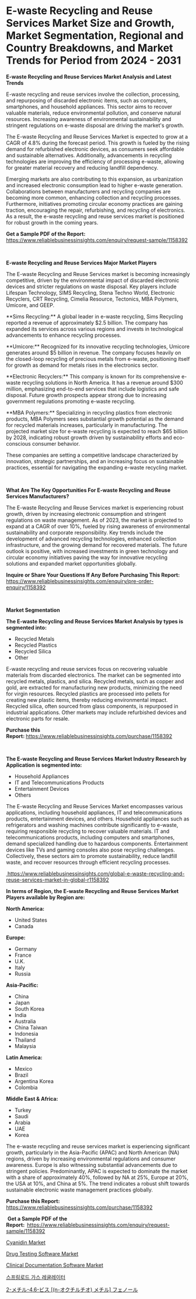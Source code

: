 <p><h1>E-waste Recycling and Reuse Services Market Size and Growth, Market Segmentation, Regional and Country Breakdowns, and Market Trends for Period from 2024 -  2031</h1></p><p><strong>E-waste Recycling and Reuse Services Market Analysis and Latest Trends</strong></p>
<p><p>E-waste recycling and reuse services involve the collection, processing, and repurposing of discarded electronic items, such as computers, smartphones, and household appliances. This sector aims to recover valuable materials, reduce environmental pollution, and conserve natural resources. Increasing awareness of environmental sustainability and stringent regulations on e-waste disposal are driving the market's growth.</p><p>The E-waste Recycling and Reuse Services Market is expected to grow at a CAGR of 4.8% during the forecast period. This growth is fueled by the rising demand for refurbished electronic devices, as consumers seek affordable and sustainable alternatives. Additionally, advancements in recycling technologies are improving the efficiency of processing e-waste, allowing for greater material recovery and reducing landfill dependency.</p><p>Emerging markets are also contributing to this expansion, as urbanization and increased electronic consumption lead to higher e-waste generation. Collaborations between manufacturers and recycling companies are becoming more common, enhancing collection and recycling processes. Furthermore, initiatives promoting circular economy practices are gaining traction, encouraging the repair, refurbishing, and recycling of electronics. As a result, the e-waste recycling and reuse services market is positioned for robust growth in the coming years.</p></p>
<p><strong>Get a Sample PDF of the Report:&nbsp;</strong> <a href="https://www.reliablebusinessinsights.com/enquiry/request-sample/1158392">https://www.reliablebusinessinsights.com/enquiry/request-sample/1158392</a></p>
<p>&nbsp;</p>
<p><strong>E-waste Recycling and Reuse Services Major Market Players</strong></p>
<p><p>The E-waste Recycling and Reuse Services market is becoming increasingly competitive, driven by the environmental impact of discarded electronic devices and stricter regulations on waste disposal. Key players include Lifespan Technology, SIMS Recycling, Stena Techno World, Electronic Recyclers, CRT Recycling, Cimelia Resource, Tectonics, MBA Polymers, Umicore, and GEEP.</p><p>**Sims Recycling:** A global leader in e-waste recycling, Sims Recycling reported a revenue of approximately $2.5 billion. The company has expanded its services across various regions and invests in technological advancements to enhance recycling processes. </p><p>**Umicore:** Recognized for its innovative recycling technologies, Umicore generates around $5 billion in revenue. The company focuses heavily on the closed-loop recycling of precious metals from e-waste, positioning itself for growth as demand for metals rises in the electronics sector.</p><p>**Electronic Recyclers:** This company is known for its comprehensive e-waste recycling solutions in North America. It has a revenue around $300 million, emphasizing end-to-end services that include logistics and safe disposal. Future growth prospects appear strong due to increasing government regulations promoting e-waste recycling.</p><p>**MBA Polymers:** Specializing in recycling plastics from electronic products, MBA Polymers sees substantial growth potential as the demand for recycled materials increases, particularly in manufacturing. The projected market size for e-waste recycling is expected to reach $65 billion by 2028, indicating robust growth driven by sustainability efforts and eco-conscious consumer behavior.</p><p>These companies are setting a competitive landscape characterized by innovation, strategic partnerships, and an increasing focus on sustainable practices, essential for navigating the expanding e-waste recycling market.</p></p>
<p>&nbsp;</p>
<p><strong>What Are The Key Opportunities For E-waste Recycling and Reuse Services Manufacturers?</strong></p>
<p><p>The E-waste Recycling and Reuse Services market is experiencing robust growth, driven by increasing electronic consumption and stringent regulations on waste management. As of 2023, the market is projected to expand at a CAGR of over 10%, fueled by rising awareness of environmental sustainability and corporate responsibility. Key trends include the development of advanced recycling technologies, enhanced collection infrastructure, and the growing demand for recovered materials. The future outlook is positive, with increased investments in green technology and circular economy initiatives paving the way for innovative recycling solutions and expanded market opportunities globally.</p></p>
<p><strong>Inquire or Share Your Questions If Any Before Purchasing This Report:</strong> <a href="https://www.reliablebusinessinsights.com/enquiry/pre-order-enquiry/1158392">https://www.reliablebusinessinsights.com/enquiry/pre-order-enquiry/1158392</a></p>
<p>&nbsp;</p>
<p><strong>Market Segmentation</strong></p>
<p><strong>The E-waste Recycling and Reuse Services Market Analysis by types is segmented into:</strong></p>
<p><ul><li>Recycled Metals</li><li>Recycled Plastics</li><li>Recycled Silica</li><li>Other</li></ul></p>
<p><p>E-waste recycling and reuse services focus on recovering valuable materials from discarded electronics. The market can be segmented into recycled metals, plastics, and silica. Recycled metals, such as copper and gold, are extracted for manufacturing new products, minimizing the need for virgin resources. Recycled plastics are processed into pellets for creating new plastic items, thereby reducing environmental impact. Recycled silica, often sourced from glass components, is repurposed in industrial applications. Other markets may include refurbished devices and electronic parts for resale.</p></p>
<p><strong>Purchase this Report:&nbsp;</strong><a href="https://www.reliablebusinessinsights.com/purchase/1158392">https://www.reliablebusinessinsights.com/purchase/1158392</a></p>
<p>&nbsp;</p>
<p><strong>The E-waste Recycling and Reuse Services Market Industry Research by Application is segmented into:</strong></p>
<p><ul><li>Household Appliances</li><li>IT and Telecommunications Products</li><li>Entertainment Devices</li><li>Others</li></ul></p>
<p><p>The E-waste Recycling and Reuse Services Market encompasses various applications, including household appliances, IT and telecommunications products, entertainment devices, and others. Household appliances such as refrigerators and washing machines contribute significantly to e-waste, requiring responsible recycling to recover valuable materials. IT and telecommunications products, including computers and smartphones, demand specialized handling due to hazardous components. Entertainment devices like TVs and gaming consoles also pose recycling challenges. Collectively, these sectors aim to promote sustainability, reduce landfill waste, and recover resources through efficient recycling processes.</p></p>
<p><a href="https://www.reliablebusinessinsights.com/global-e-waste-recycling-and-reuse-services-market-in-global-r1158392">&nbsp;https://www.reliablebusinessinsights.com/global-e-waste-recycling-and-reuse-services-market-in-global-r1158392</a></p>
<p><strong>In terms of Region, the E-waste Recycling and Reuse Services Market Players available by Region are:</strong></p>
<p>
    <p> <strong> North America: </strong>
        <ul>
            <li>United States</li>
            <li>Canada</li>
        </ul>
        </p> 
    <p> <strong> Europe: </strong>
        <ul>
            <li>Germany</li>
            <li>France</li>
            <li>U.K.</li>
            <li>Italy</li>
            <li>Russia</li>
        </ul>
        </p> 
    <p> <strong> Asia-Pacific: </strong>
        <ul>
            <li>China</li>
            <li>Japan</li>
            <li>South Korea</li>
            <li>India</li>
            <li>Australia</li>
            <li>China Taiwan</li>
            <li>Indonesia</li>
            <li>Thailand</li>
            <li>Malaysia</li>
        </ul>
        </p> 
    <p> <strong> Latin America: </strong>
        <ul>
            <li>Mexico</li>
            <li>Brazil</li>
            <li>Argentina Korea</li>
            <li>Colombia</li>
        </ul>
        </p> 
    <p> <strong> Middle East & Africa: </strong>
        <ul>
            <li>Turkey</li>
            <li>Saudi</li>
            <li>Arabia</li>
            <li>UAE</li>
            <li>Korea</li>
        </ul>
    </p>
    </p>
<p><p>The e-waste recycling and reuse services market is experiencing significant growth, particularly in the Asia-Pacific (APAC) and North American (NA) regions, driven by increasing environmental regulations and consumer awareness. Europe is also witnessing substantial advancements due to stringent policies. Predominantly, APAC is expected to dominate the market with a share of approximately 40%, followed by NA at 25%, Europe at 20%, the USA at 10%, and China at 5%. The trend indicates a robust shift towards sustainable electronic waste management practices globally.</p></p>
<p><strong>Purchase this Report: </strong><a href="https://www.reliablebusinessinsights.com/purchase/1158392">https://www.reliablebusinessinsights.com/purchase/1158392</a></p>
<p>&nbsp;<strong>Get a Sample PDF of the Report:&nbsp;&nbsp;</strong><a href="https://www.reliablebusinessinsights.com/enquiry/request-sample/1158392">https://www.reliablebusinessinsights.com/enquiry/request-sample/1158392</a></p>
<p><strong></strong></p>
<p><p><a href="https://issuu.com/reportprime-2/docs/cyanidin-market-size-2030.pptx_359a9ec28affc6">Cyanidin Market</a></p><p><a href="https://www.linkedin.com/pulse/global-drug-testing-software-market-sector-types-applications-2efuf?trackingId=k3rAiFohTbWMa%2FG0PUDl5g%3D%3D">Drug Testing Software Market</a></p><p><a href="https://www.linkedin.com/pulse/clinical-documentation-software-market-overview-global-trends-lepfe?trackingId=myFu3DzlREafRpqaQESH7Q%3D%3D">Clinical Documentation Software Market</a></p><p><a href="https://medium.com/@hossainvi014/spring-loaded-gas-regulators-market-%EC%9D%98-%EA%B8%80%EB%A1%9C%EB%B2%8C-%EC%8B%9C%EC%9E%A5-%EA%B0%9C%EC%9A%94%EB%8A%94-%EC%A0%84-%EC%84%B8%EA%B3%84-%EB%B0%8F-%EC%A3%BC%EC%9A%94-%EC%8B%9C%EC%9E%A5%EC%9D%98-%EC%82%B0%EC%97%85%EC%97%90-%EC%98%81%ED%96%A5%EC%9D%84-%EB%AF%B8%EC%B9%98%EB%8A%94-%EC%A3%BC%EC%9A%94-%ED%8A%B8%EB%A0%8C%EB%93%9C%EC%97%90-%EB%8C%80%ED%95%9C-%EB%8F%85%ED%8A%B9%ED%95%9C-%EA%B4%80%EC%A0%90%EC%9D%84-5aa9e0401457">스프링로드 가스 레귤레이터</a></p><p><a href="https://medium.com/@verniebarton2023/2-methyl-4-6-bis-n-octylthio-methyl-phenol-market-%E3%81%AF-%E3%82%B3%E3%82%B9%E3%83%88%E7%AE%A1%E7%90%86%E3%81%A8%E5%8A%B9%E7%8E%87%E5%90%91%E4%B8%8A%E3%82%92%E5%84%AA%E5%85%88%E3%81%97%E3%81%BE%E3%81%99-2dda02b7cd77">2-メチル-4,6-ビス [(n-オクチルチオ) メチル] フェノール</a></p></p>